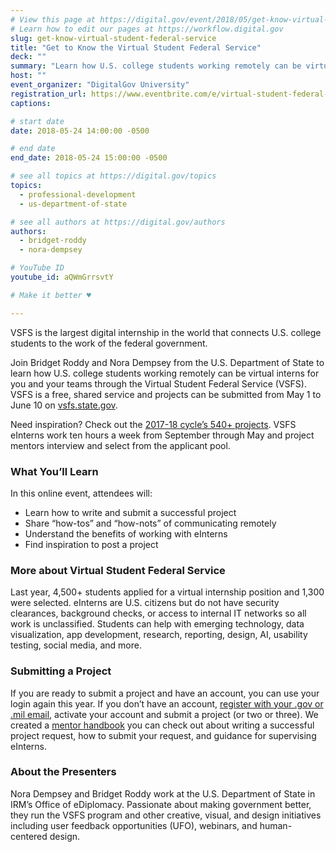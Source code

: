 ```yaml
---
# View this page at https://digital.gov/event/2018/05/get-know-virtual-student-federal-service
# Learn how to edit our pages at https://workflow.digital.gov
slug: get-know-virtual-student-federal-service
title: "Get to Know the Virtual Student Federal Service"
deck: ""
summary: "Learn how U.S. college students working remotely can be virtual interns for you and your federal government teams through the Virtual Student Federal Service."
host: ""
event_organizer: "DigitalGov University"
registration_url: https://www.eventbrite.com/e/virtual-student-federal-service-vsfs-submit-a-project-and-make-an-impact-registration-46118530767
captions: 

# start date
date: 2018-05-24 14:00:00 -0500

# end date
end_date: 2018-05-24 15:00:00 -0500

# see all topics at https://digital.gov/topics
topics: 
  - professional-development
  - us-department-of-state

# see all authors at https://digital.gov/authors
authors: 
  - bridget-roddy
  - nora-dempsey

# YouTube ID
youtube_id: aQWmGrrsvtY

# Make it better ♥

---
```


VSFS is the largest digital internship in the world that connects U.S. college students to the work of the federal government.

Join Bridget Roddy and Nora Dempsey from the U.S. Department of State to learn how U.S. college students working remotely can be virtual interns for you and your teams through the Virtual Student Federal Service (VSFS). VSFS is a free, shared service and projects can be submitted from May 1 to June 10 on [vsfs.state.gov](https://vsfs.state.gov/). 
 
Need inspiration? Check out the [2017-18 cycle’s 540+ projects](http://vsfs.state.gov/projects). VSFS eInterns work ten hours a week from September through May and project mentors interview and select from the applicant pool.
 
### What You’ll Learn
 
In this online event, attendees will:

- Learn how to write and submit a successful project
- Share “how-tos” and “how-nots” of communicating remotely
- Understand the benefits of working with eInterns
- Find inspiration to post a project
  
### More about Virtual Student Federal Service
 
Last year, 4,500+ students applied for a virtual internship position and 1,300 were selected. eInterns are U.S. citizens but do not have security clearances, background checks, or access to internal IT networks so all work is unclassified. Students can help with emerging technology, data visualization, app development, research, reporting, design, AI, usability testing, social media, and more.
 
### Submitting a Project
 
If you are ready to submit a project and have an account, you can use your login again this year. If you don’t have an account, [register with your .gov or .mil email](https://vsfs.state.gov/login), activate your account and submit a project (or two or three). We created a [mentor handbook](https://docs.google.com/document/d/1jXrcVTE6HRrK8LGhW49A7thSv-K2CuIdqLS1GaKvL9M/edit?usp=sharing) you can check out about writing a successful project request, how to submit your request, and guidance for supervising eInterns.  
 
### About the Presenters
 
Nora Dempsey and Bridget Roddy work at the U.S. Department of State in IRM’s Office of eDiplomacy. Passionate about making government better, they run the VSFS program and other creative, visual, and design initiatives including user feedback opportunities (UFO), webinars, and human-centered design.
